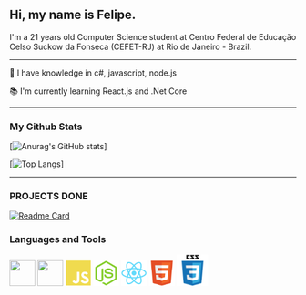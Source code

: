  

## **Hi, my name is Felipe.** ## 

I'm a 21 years old Computer Science student at Centro Federal de Educação Celso Suckow da Fonseca (CEFET-RJ) at Rio de Janeiro - Brazil.  

***
:muscle: I have knowledge in c#, javascript, node.js

:books: I'm currently learning React.js and .Net Core


***

### **My Github Stats** ###


[![Anurag's GitHub stats](https://github-readme-stats.vercel.app/api?username=felipe-junior&show_icons=true&theme=midnight-purple)]

[![Top Langs](https://github-readme-stats.vercel.app/api/top-langs/?username=felipe-junior&layout=compact&hide=jupyter%20Notebook,CSS&theme=prussian)]

***
### **PROJECTS DONE** ###
[![Readme Card](https://github-readme-stats.vercel.app/api/pin/?username=felipe-junior&repo=projeto-ramo&show_owner=true&theme=gotham)](https://github.com/felipe-junior/projeto-ramo)




### **Languages and Tools** ###

<div style="display: inline_block">
 <img src=https://cdn.jsdelivr.net/gh/devicons/devicon/icons/csharp/csharp-original.svg width='45' height='45'>
 <img src=https://cdn.jsdelivr.net/gh/devicons/devicon/icons/dotnetcore/dotnetcore-original.svg width='45' height='45'>
 <img src=https://raw.githubusercontent.com/devicons/devicon/master/icons/javascript/javascript-plain.svg width='45' height='45'> 
 <img src=https://raw.githubusercontent.com/devicons/devicon/master/icons/nodejs/nodejs-original.svg width='45' height='45'>
 <img src=https://raw.githubusercontent.com/devicons/devicon/master/icons/react/react-original.svg width='45' height='45'>
 <img src=https://raw.githubusercontent.com/devicons/devicon/master/icons/html5/html5-original.svg width='45'height='45'>
 <img src=https://raw.githubusercontent.com/devicons/devicon/master/icons/css3/css3-original-wordmark.svg width='55'height='55'>
</div>


